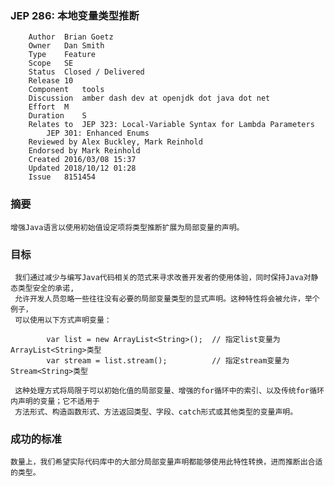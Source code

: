 ### **JEP 286: 本地变量类型推断**
```$xslt
    Author	Brian Goetz
    Owner	Dan Smith
    Type	Feature
    Scope	SE
    Status	Closed / Delivered
    Release	10
    Component	tools
    Discussion	amber dash dev at openjdk dot java dot net
    Effort	M
    Duration	S
    Relates to	JEP 323: Local-Variable Syntax for Lambda Parameters
        JEP 301: Enhanced Enums
    Reviewed by	Alex Buckley, Mark Reinhold
    Endorsed by	Mark Reinhold
    Created	2016/03/08 15:37
    Updated	2018/10/12 01:28
    Issue	8151454
```
### **摘要**
    增强Java语言以使用初始值设定项将类型推断扩展为局部变量的声明。
### **目标**
     我们通过减少与编写Java代码相关的范式来寻求改善开发者的使用体验，同时保持Java对静态类型安全的承诺,
     允许开发人员忽略一些往往没有必要的局部变量类型的显式声明。这种特性将会被允许，举个例子，
     可以使用以下方式声明变量：
```$xslt
        var list = new ArrayList<String>();  // 指定list变量为ArrayList<String>类型
        var stream = list.stream();          // 指定stream变量为Stream<String>类型
```
     这种处理方式将局限于可以初始化值的局部变量、增强的for循环中的索引、以及传统for循环内声明的变量；它不适用于
     方法形式、构造函数形式、方法返回类型、字段、catch形式或其他类型的变量声明。
### 成功的标准
    数量上，我们希望实际代码库中的大部分局部变量声明都能够使用此特性转换，进而推断出合适的类型。
     
   







